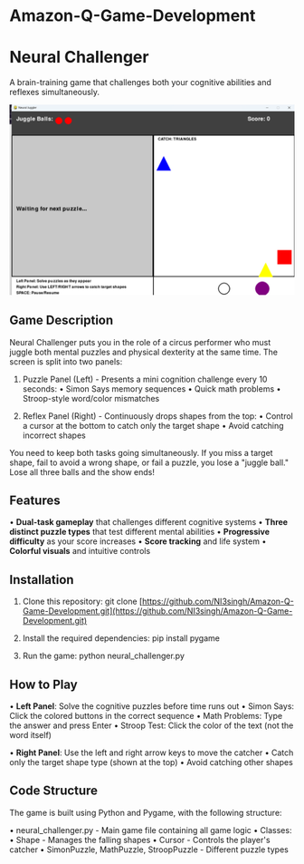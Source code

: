 # Amazon-Q-Game-Development

# Neural Challenger

A brain-training game that challenges both your cognitive abilities and reflexes simultaneously.

![Neural Challenger](./preview_image/Screenshot.png)

## Game Description

Neural Challenger puts you in the role of a circus performer who must juggle both mental puzzles and physical dexterity at the same time. The screen is split
into two panels:

1. Puzzle Panel (Left) - Presents a mini cognition challenge every 10 seconds:
   • Simon Says memory sequences
   • Quick math problems
   • Stroop-style word/color mismatches

2. Reflex Panel (Right) - Continuously drops shapes from the top:
   • Control a cursor at the bottom to catch only the target shape
   • Avoid catching incorrect shapes

You need to keep both tasks going simultaneously. If you miss a target shape, fail to avoid a wrong shape, or fail a puzzle, you lose a "juggle ball." Lose
all three balls and the show ends!

## Features

• **Dual-task gameplay** that challenges different cognitive systems
• **Three distinct puzzle types** that test different mental abilities
• **Progressive difficulty** as your score increases
• **Score tracking** and life system
• **Colorful visuals** and intuitive controls

## Installation

1. Clone this repository:
git clone [https://github.com/NI3singh/Amazon-Q-Game-Development.git](https://github.com/NI3singh/Amazon-Q-Game-Development.git)


2. Install the required dependencies:
pip install pygame


3. Run the game:
python neural_challenger.py


## How to Play

• **Left Panel**: Solve the cognitive puzzles before time runs out
  • Simon Says: Click the colored buttons in the correct sequence
  • Math Problems: Type the answer and press Enter
  • Stroop Test: Click the color of the text (not the word itself)

• **Right Panel**: Use the left and right arrow keys to move the catcher
  • Catch only the target shape type (shown at the top)
  • Avoid catching other shapes

## Code Structure

The game is built using Python and Pygame, with the following structure:

• neural_challenger.py - Main game file containing all game logic
• Classes:
  • Shape - Manages the falling shapes
  • Cursor - Controls the player's catcher
  • SimonPuzzle, MathPuzzle, StroopPuzzle - Different puzzle types

